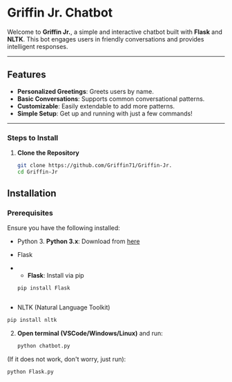 # Griffin Jr. Chatbot

Welcome to **Griffin Jr.**, a simple and interactive chatbot built with **Flask** and **NLTK**. This bot engages users in friendly conversations and provides intelligent responses.

---

## Features

- **Personalized Greetings**: Greets users by name.
- **Basic Conversations**: Supports common conversational patterns.
- **Customizable**: Easily extendable to add more patterns.
- **Simple Setup**: Get up and running with just a few commands!

---
### Steps to Install

1. **Clone the Repository**

   ```bash
   git clone https://github.com/Griffin71/Griffin-Jr.
   cd Griffin-Jr


## Installation

### Prerequisites

Ensure you have the following installed:

- Python 3.
      **Python 3.x**: Download from [here](https://www.python.org/downloads/)
- Flask
- - **Flask**: Install via pip

   ```bash
   pip install Flask
   


- NLTK (Natural Language Toolkit)

 ```bash
pip install nltk

 ```
2. **Open terminal (VSCode/Windows/Linux)** and run:

   ```bash
   python chatbot.py
(If it does not work, don't worry, just run):

```bash
python Flask.py


```







